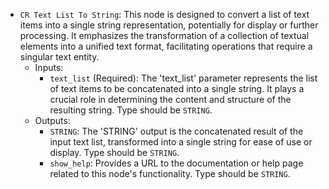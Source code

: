 - `CR Text List To String`: This node is designed to convert a list of text items into a single string representation, potentially for display or further processing. It emphasizes the transformation of a collection of textual elements into a unified text format, facilitating operations that require a singular text entity.
    - Inputs:
        - `text_list` (Required): The 'text_list' parameter represents the list of text items to be concatenated into a single string. It plays a crucial role in determining the content and structure of the resulting string. Type should be `STRING`.
    - Outputs:
        - `STRING`: The 'STRING' output is the concatenated result of the input text list, transformed into a single string for ease of use or display. Type should be `STRING`.
        - `show_help`: Provides a URL to the documentation or help page related to this node's functionality. Type should be `STRING`.
